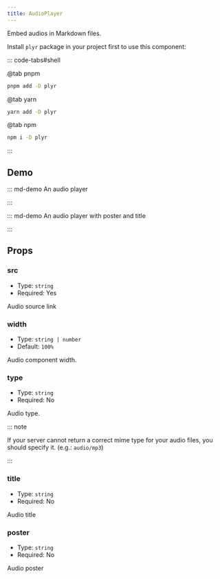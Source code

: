 ```yaml
---
title: AudioPlayer
---
```


Embed audios in Markdown files.

Install `plyr` package in your project first to use this component:

::: code-tabs#shell

@tab pnpm

```bash
pnpm add -D plyr
```

@tab yarn

```bash
yarn add -D plyr
```

@tab npm

```bash
npm i -D plyr
```

:::

<!-- more -->

## Demo

<!-- #region demo -->

::: md-demo An audio player

<AudioPlayer src="/assets/sample.mp3" />

:::

::: md-demo An audio player with poster and title

<AudioPlayer
  src="/assets/sample.mp3"
  title="A Sample Audio"
  poster="/logo.svg"
/>

:::

<!-- #endregion demo -->

## Props

### src

- Type: `string`
- Required: Yes

Audio source link

### width

- Type: `string | number`
- Default: `100%`

Audio component width.

### type

- Type: `string`
- Required: No

Audio type.

::: note

If your server cannot return a correct mime type for your audio files, you should specify it. (e.g.: `audio/mp3`)

:::

### title

- Type: `string`
- Required: No

Audio title

### poster

- Type: `string`
- Required: No

Audio poster
